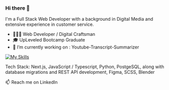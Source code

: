 ### Hi there 👋

<!--
**lowkey3Dfx/lowkey3Dfx** is a ✨ _special_ ✨ repository because its `README.md` (this file) appears on your GitHub profile.

Here are some ideas to get you started:



- 🌱 I’m currently learning 
- 💬 Ask me about ...
- 📫 How to reach me: ...
- 😄 Pronouns: ...
- ⚡ Fun fact: ...
-->



I'm a Full Stack Web Developer with a background in Digital Media and extensive experience in customer service.

- 👨🏻‍💻 Web Developer / Digital Craftsman
- 🎓 UpLeveled Bootcamp Graduate
- 🔭 I’m currently working on : Youtube-Transcript-Summarizer 


[![My Skills](https://skillicons.dev/icons?i=js,ts,vscode,nextjs,react,nodejs,html,css,py,postgres,sass,blender,playwrite,figma,postman,docker)](https://skillicons.dev)

Tech Stack:  Next.js, JavaScript / Typescript, Python, PostgeSQL, along with database migrations and REST API development, Figma, SCSS, Blender



📫 Reach me on  LinkedIn 
